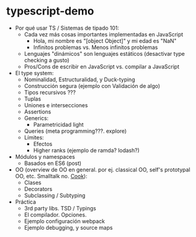 # typescript-demo

* Por qué usar TS / Sistemas de tipado 101:
    - Cada vez más cosas importantes implementadas en JavaScript
        + Hola, mi nombre es "[object Object]" y mi edad es "NaN"
        + Infinitos problemas vs. Menos infinitos problemas
    - Lenguajes "dinámicos" son lenguajes estáticos (desactivar type checking a gusto)
    - Pros/Cons de escribir en JavaScript vs. compilar a JavaScript
* El type system:
    - Nominalidad, Estructuralidad, y Duck-typing
    - Construcción segura (ejemplo con Validación de algo)
    - Tipos recursivos ???
    - Tuplas
    - Uniones e intersecciones
    - Assertions
    - Generics:
        + Parametricidad light
    - Queries (meta programming???. explore)
    - Límites:
        + Efectos
        + Higher ranks (ejemplo de ramda? lodash?)
* Módulos y namespaces
    - Basados en ES6 (post)
* OO (overview de OO en general. por ej. classical OO, self's prototypal OO, etc. Smalltalk no. [Cook](http://wcook.blogspot.com.ar/2012/07/proposal-for-simplified-modern.html)): 
    - Clases
    - Decorators
    - Subclassing / Subtyping
* Práctica
    - 3rd party libs. TSD / Typings
    - El compilador. Opciones.
    - Ejemplo configuración webpack
    - Ejemplo debugging, y source maps